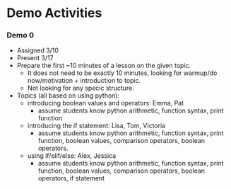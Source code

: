 # Demo Activities

### Demo 0
  - Assigned 3/10
  - Present 3/17
  - Prepare the first ~10 minutes of a lesson on the given topic.
    - It does not need to be exactly 10 minutes, looking for warmup/do now/motivation + introduction to topic.
    - Not looking for any specic structure.
  - Topics (all based on using python):
    - introducing boolean values and operators: Emma, Pat
      - assume students know python arithmetic, function syntax, print function
    - introducing the if statement: Lisa, Tom, Victoria
      - assume students know python arithmetic, function syntax, print function, boolean values, comparison operators, boolean operators.
    - using if/elif/else: Alex, Jessica
      - assume students know python arithmetic, function syntax, print function, boolean values, comparison operators, boolean operators, if statement
